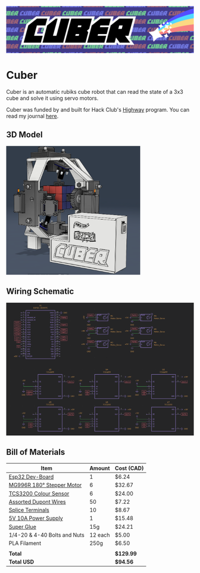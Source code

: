 <img src="journal/Cuber Logo.png">

# Cuber
Cuber is an automatic rubiks cube robot that can read the state of a 3x3 cube and solve it using servo motors.

Cuber was funded by and built for Hack Club's [Highway](https://highway.hackclub.com) program. You can read my journal [here](./JOURNAL.md).



## 3D Model
<img src="journal/image copy 9.png" width="360">

## Wiring Schematic
<img src="journal/image copy 10.png">

## Bill of Materials
| Item                           | Amount | Cost (CAD) |
|--------------------------------|--------|------------|
| [Esp32 Dev-Board](https://www.aliexpress.com/item/1005006651936701.html?pdp_ext_f=%7B%22order%22%3A%22352%22%2C%22eval%22%3A%221%22%7D)           | 1      | $6.24      |
| [MG996R 180° Stepper Motor](https://www.aliexpress.com/item/1005007032811340.html) | 6      | $32.67     |
| [TCS3200 Colour Sensor](https://www.aliexpress.com/item/1005001625710961.html)     | 6      | $24.00     |
| [Assorted Dupont Wires](https://www.aliexpress.com/item/1005004647016228.html?pdp_ext_f=%7B%22order%22%3A%223803%22%2C%22eval%22%3A%221%22%7D)     | 50     | $7.22      |
| [Splice Terminals](https://www.aliexpress.com/item/1005008417745708.html?pdp_ext_f=%7B%22order%22%3A%22351%22%2C%22eval%22%3A%221%22%7D)          | 10     | $8.67      |
| [5V 10A Power Supply](https://www.aliexpress.com/item/4000229912671.html)       | 1      | $15.48     |
| [Super Glue](https://www.aliexpress.com/item/1005008238433750.html) | 15g | $24.21
| 1/4-20 & 4-40 Bolts and Nuts | 12 each | $5.00
| PLA Filament              | 250g   | $6.50      |
|                                |        |            |
| **Total**                      |        | **$129.99**|
| **Total USD**                  |        | **$94.56** |